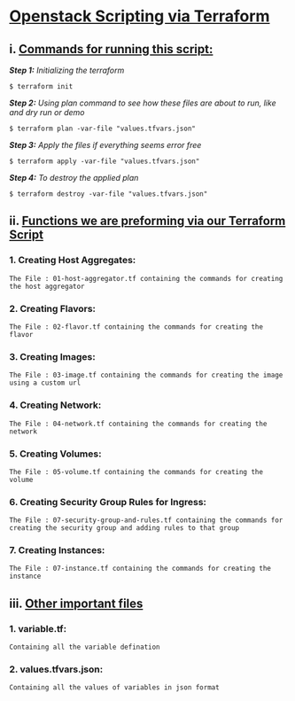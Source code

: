 # <u> Openstack Scripting via Terraform </u>

## i. <u> Commands for running this script: </u>
<i> <b>Step 1:</b> Initializing the terraform </i>
```
$ terraform init
```

<i><b>Step 2:</b> Using plan command to see how these files are about to run, like and dry run or demo </i>
```
$ terraform plan -var-file "values.tfvars.json"
```

<i><b>Step 3:</b> Apply the files if everything seems error free </i>
```
$ terraform apply -var-file "values.tfvars.json"
```

<i><b>Step 4:</b> To destroy the applied plan </i>
```
$ terraform destroy -var-file "values.tfvars.json"
```

## ii. <u> Functions we are preforming via our Terraform Script </u>

### 1. Creating Host Aggregates: 
`The File : 01-host-aggregator.tf containing the commands for creating the host aggregator`
### 2. Creating Flavors: 
`The File : 02-flavor.tf containing the commands for creating the flavor`
### 3. Creating Images: 
`The File : 03-image.tf containing the commands for creating the image using a custom url`
### 4. Creating Network: 
`The File : 04-network.tf containing the commands for creating the network`
### 5. Creating Volumes: 
`The File : 05-volume.tf containing the commands for creating the volume`
### 6. Creating Security Group Rules for Ingress: 
`The File : 07-security-group-and-rules.tf containing the commands for creating the security group and adding rules to that group`
### 7. Creating Instances: 
`The File : 07-instance.tf containing the commands for creating the instance`

## iii. <u> Other important files </u>
### 1. variable.tf: 
`Containing all the variable defination`

### 2. values.tfvars.json: 
`Containing all the values of variables in json format`